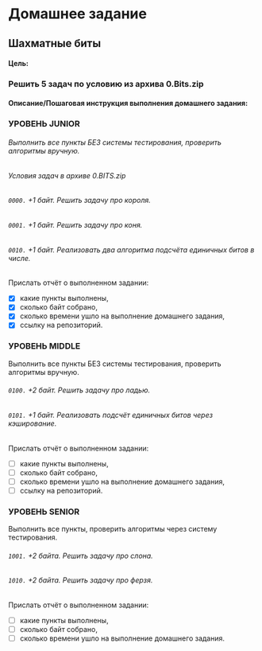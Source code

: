 # Домашнее задание
## Шахматные биты

#### Цель:
### Решить 5 задач по условию из архива 0.Bits.zip


#### Описание/Пошаговая инструкция выполнения домашнего задания:
### УРОВЕНЬ JUNIOR
###### Выполнить все пункты БЕЗ системы тестирования, проверить алгоритмы вручную.
###### Условия задач в архиве 0.BITS.zip
###### `0000.` +1 байт. Решить задачу про короля.
###### `0001.` +1 байт. Решить задачу про коня.
###### `0010.` +1 байт. Реализовать два алгоритма подсчёта единичных битов в числе.
Прислать отчёт о выполненном задании:
- [x] какие пункты выполнены,
- [x] сколько байт собрано,
- [x] сколько времени ушло на выполнение домашнего задания,
- [x] ссылку на репозиторий.
### УРОВЕНЬ MIDDLE
Выполнить все пункты БЕЗ системы тестирования, проверить алгоритмы вручную.
###### `0100.` +2 байт. Решить задачу про ладью.
###### `0101.` +1 байт. Реализовать подсчёт единичных битов через кэширование.
Прислать отчёт о выполненном задании:
- [ ] какие пункты выполнены,
- [ ] сколько байт собрано,
- [ ] сколько времени ушло на выполнение домашнего задания,
- [ ] ссылку на репозиторий.
### УРОВЕНЬ SENIOR
Выполнить все пункты, проверить алгоритмы через систему тестирования.
###### `1001.` +2 байта. Решить задачу про слона.
###### `1010.` +2 байта. Решить задачу про ферзя.
Прислать отчёт о выполненном задании:
- [ ] какие пункты выполнены,
- [ ] сколько байт собрано,
- [ ] сколько времени ушло на выполнение домашнего задания.